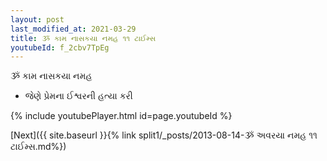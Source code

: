```yaml
---
layout: post
last_modified_at: 2021-03-29
title: ૐ કામ નાસકયા નમહ ૧૧ ટાઈમ્સ
youtubeId: f_2cbv7TpEg
---
```

 
 
 ૐ કામ નાસકયા નમહ  
 
 -  જેણે પ્રેમના ઈશ્વરની હત્યા કરી 
 
  
 
  
 
 
 
 
 
 


{% include youtubePlayer.html id=page.youtubeId %}
 
[Next]({{ site.baseurl }}{% link  split1/_posts/2013-08-14-ૐ અવરયા નમહ ૧૧ ટાઈમ્સ.md%})
 
